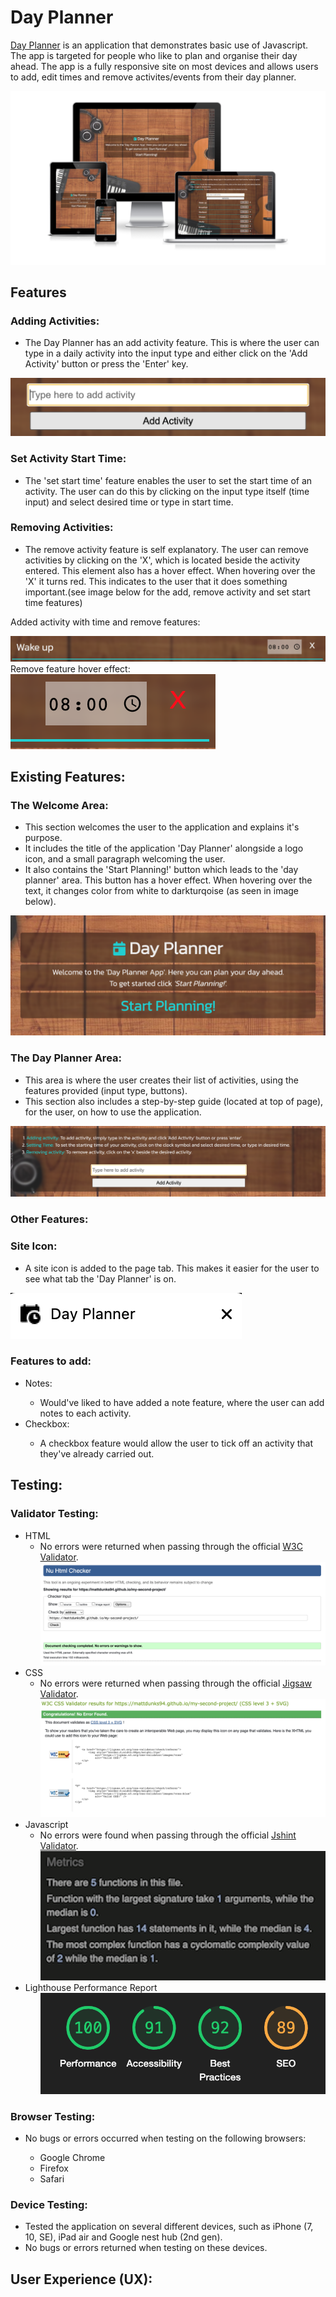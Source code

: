 # Day Planner

<a href="https://mattdunks94.github.io/my-second-project/">Day Planner</a> is an application that demonstrates basic use of Javascript. The app is targeted for people who like to plan and organise their day ahead.
The app is a fully responsive site on most devices and allows users to add, edit times and remove activites/events from their day planner.

<img src="/assets/images/readme-images/responsive-design.png">

## Features

### Adding Activities:
<ul>
  <li>The Day Planner has an add activity feature. This is where the user can type in a daily activity into the input type and either click on the 'Add Activity' button or press the 'Enter' key.</li>
</ul>

<img src= "/assets/images/readme-images/button.png">

### Set Activity Start Time:
<ul>
  <li>The 'set start time' feature enables the user to set the start time of an activity. The user can do this by clicking on the input type itself (time input) and select desired time or type in start time.</li>
</ul>

### Removing Activities:
<ul>
  <li>The remove activity feature is self explanatory. The user can remove activities by clicking on the 'X', which is located beside the activity entered. This element also has a hover effect. When hovering over the 'X' it turns red. This indicates to the user that it does something important.(see image below for the add, remove activity and set start time features)</li>
</ul>

Added activity with time and remove features:

<img src= "/assets/images/readme-images/added-activity.png">
Remove feature hover effect:

<img src= "/assets/images/readme-images/red-x.png">

## Existing Features:

### The Welcome Area:
<ul>
  <li>This section welcomes the user to the application and explains it's purpose.</li>
  <li>It includes the title of the application 'Day Planner' alongside a logo icon, and a small paragraph welcoming the user.</li>
  <li>It also contains the 'Start Planning!' button which leads to the 'day planner' area. This button has a hover effect. When hovering over the text, it changes color from white to darkturqoise (as seen in image below).</li>
</ul>

<img src= "/assets/images/readme-images/welcome-area.png">

### The Day Planner Area:
<ul>
  <li>This area is where the user creates their list of activities, using the features provided (input type, buttons).</li>
  <li>This section also includes a step-by-step guide (located at top of page), for the user, on how to use the application.</li>
</ul>

<img src= "/assets/images/readme-images/day-planner-area.png">

### Other Features:

### Site Icon:
<ul>
  <li>A site icon is added to the page tab. This makes it easier for the user to see what tab the 'Day Planner' is on.</li>
</ul>

<img src= "/assets/images/readme-images/site-icon.png">

### Features to add:
<ul>
  <li>Notes:</li>
  <ul>
      <li>Would've liked to have added a note feature, where the user can add notes to each activity.</li>
  </ul>
  <li>Checkbox:</li>
  <ul>
      <li>A checkbox feature would allow the user to tick off an activity that they've already carried out.</li>
  </ul>
</ul>

## Testing:

### Validator Testing:
<ul>
  <li>HTML
    <ul>
      <li>No errors were returned when passing through the official <a href="https://validator.w3.org/nu/?doc=https%3A%2F%2Fmattdunks94.github.io%2Fmy-second-project%2F">W3C Validator</a>.
      <img src="/assets/images/readme-images/html-checker.png"></li>
    </ul>
  </li>
  <li>CSS
    <ul>
      <li>No errors were returned when passing through the official <a href="https://jigsaw.w3.org/css-validator/validator?uri=https%3A%2F%2Fmattdunks94.github.io%2Fmy-second-project%2F&profile=css3svg&usermedium=all&warning=1&vextwarning=&lang=en">Jigsaw Validator</a>.
      <img src="/assets/images/readme-images/css-validator.png"></li>
    </ul>
  </li>
  <li>Javascript
    <ul>
      <li>No errors were found when passing through the official <a href="https://jshint.com/">Jshint Validator</a>.
        <img src="/assets/images/readme-images/jshint-validator.png">
      </li>
    </ul>
  </li>
  <li>Lighthouse Performance Report
    <ul>
      <img src="/assets/images/readme-images/lighthouse-report.png">
    </ul>
  </li>
</ul>

### Browser Testing:
<ul>
  <li>No bugs or errors occurred when testing on the following browsers:</li>
  <ul>
    <li>Google Chrome</li>
    <li>Firefox</li>
    <li>Safari</li>
  </ul>
</ul>

### Device Testing:
<ul>
  <li>Tested the application on several different devices, such as iPhone (7, 10, SE), iPad air and Google nest hub (2nd gen).</li>
  <li>No bugs or errors returned when testing on these devices.</li>
</ul>

## User Experience (UX):
